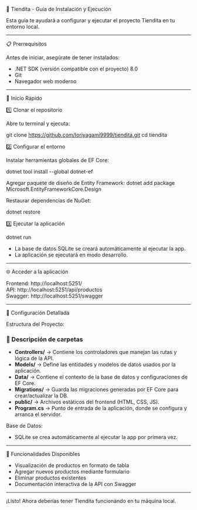 🛒 Tiendita - Guía de Instalación y Ejecución

Esta guía te ayudará a configurar y ejecutar el proyecto Tiendita en tu entorno local.

---

📋 Prerrequisitos

Antes de iniciar, asegúrate de tener instalados:  
- .NET SDK (versión compatible con el proyecto)  8.0
- Git  
- Navegador web moderno

---

🚀 Inicio Rápido

1️⃣ Clonar el repositorio

Abre tu terminal y ejecuta:

git clone https://github.com/Ioriyagami9999/tiendita.git
cd tiendita

2️⃣ Configurar el entorno

Instalar herramientas globales de EF Core:

 dotnet tool install --global dotnet-ef

Agregar paquete de diseño de Entity Framework:
 dotnet add package Microsoft.EntityFrameworkCore.Design

Restaurar dependencias de NuGet:

 dotnet restore

3️⃣ Ejecutar la aplicación

  dotnet run

- La base de datos SQLite se creará automáticamente al ejecutar la app.  
- La aplicación se ejecutará en modo desarrollo.

---

🌐 Acceder a la aplicación

Frontend: http://localhost:5251/  
API: http://localhost:5251/api/productos  
Swagger: http://localhost:5251/swagger

---

🔧 Configuración Detallada

Estructura del Proyecto:


### 🔹 Descripción de carpetas

- **Controllers/** → Contiene los controladores que manejan las rutas y lógica de la API.  
- **Models/** → Define las entidades y modelos de datos usados por la aplicación.  
- **Data/** → Contiene el contexto de la base de datos y configuraciones de EF Core.  
- **Migrations/** → Guarda las migraciones generadas por EF Core para crear/actualizar la DB.  
- **public/** → Archivos estáticos del frontend (HTML, CSS, JS).  
- **Program.cs** → Punto de entrada de la aplicación, donde se configura y arranca el servidor.


Base de Datos:
- SQLite se crea automáticamente al ejecutar la app por primera vez.


---

🧪 Funcionalidades Disponibles

- Visualización de productos en formato de tabla  
- Agregar nuevos productos mediante formulario  
- Eliminar productos existentes  
- Documentación interactiva de la API con Swagger
----


¡Listo! Ahora deberías tener Tiendita funcionando en tu máquina local.
